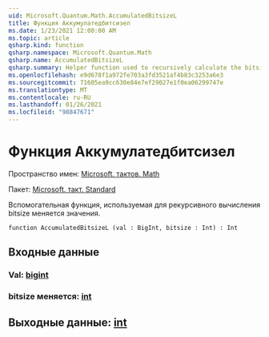 ```yaml
---
uid: Microsoft.Quantum.Math.AccumulatedBitsizeL
title: Функция Аккумулатедбитсизел
ms.date: 1/23/2021 12:00:00 AM
ms.topic: article
qsharp.kind: function
qsharp.namespace: Microsoft.Quantum.Math
qsharp.name: AccumulatedBitsizeL
qsharp.summary: Helper function used to recursively calculate the bitsize of a value.
ms.openlocfilehash: e9d678f1a972fe703a3fd3521af4b83c3253a6e3
ms.sourcegitcommit: 71605ea9cc630e84e7ef29027e1f0ea06299747e
ms.translationtype: MT
ms.contentlocale: ru-RU
ms.lasthandoff: 01/26/2021
ms.locfileid: "98847671"
---
```

# <a name="accumulatedbitsizel-function"></a>Функция Аккумулатедбитсизел

Пространство имен: [Microsoft. тактов. Math](xref:Microsoft.Quantum.Math)

Пакет: [Microsoft. такт. Standard](https://nuget.org/packages/Microsoft.Quantum.Standard)


Вспомогательная функция, используемая для рекурсивного вычисления bitsize меняется значения.

```qsharp
function AccumulatedBitsizeL (val : BigInt, bitsize : Int) : Int
```


## <a name="input"></a>Входные данные

### <a name="val--bigint"></a>Val: [bigint](xref:microsoft.quantum.lang-ref.bigint)




### <a name="bitsize--int"></a>bitsize меняется: [int](xref:microsoft.quantum.lang-ref.int)





## <a name="output--int"></a>Выходные данные: [int](xref:microsoft.quantum.lang-ref.int)

